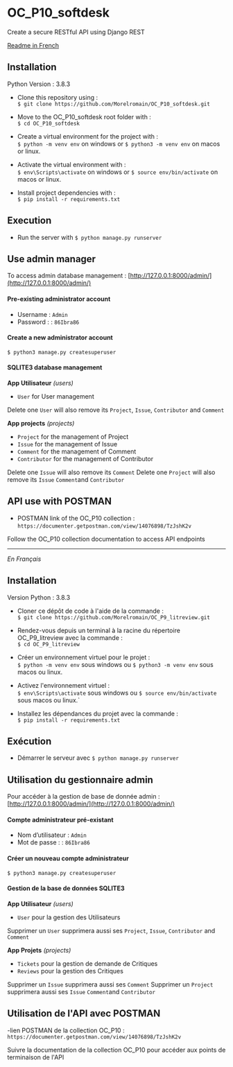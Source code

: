 # OC_P10_softdesk
Create a secure RESTful API using Django REST

[Readme in French](#français)  

## Installation

Python Version : 3.8.3  

- Clone this repository using :  
`$ git clone https://github.com/Morelromain/OC_P10_softdesk.git`

- Move to the OC_P10_softdesk root folder with :  
`$ cd OC_P10_softdesk`

- Create a virtual environment for the project with :  
`$ python -m venv env` on windows or `$ python3 -m venv env` on macos or linux.

- Activate the virtual environment with :  
`$ env\Scripts\activate` on windows or `$ source env/bin/activate` on macos or linux.

- Install project dependencies with :  
`$ pip install -r requirements.txt`

## Execution

- Run the server with `$ python manage.py runserver`

## Use admin manager 

To access admin database management : [http://127.0.0.1:8000/admin/](http://127.0.0.1:8000/admin/)

#### Pre-existing administrator account

- Username : `Admin`
- Password : : `86Ibra86`

#### Create a new administrator account

`$ python3 manage.py createsuperuser`

#### SQLITE3 database management

__App Utilisateur__ *(users)*  

- `User` for User management

Delete one `User` will also remove its `Project`, `Issue`, `Contributor` and `Comment`

__App projects__ *(projects)*  

- `Project` for the management of Project
- `Issue` for the management of Issue
- `Comment` for the management of Comment
- `Contributor` for the management of Contributor

Delete one `Issue` will also remove its `Comment`
Delete one `Project` will also remove its `Issue` `Comment`and `Contributor`

## API use with POSTMAN

- POSTMAN link of the OC_P10 collection :
`https://documenter.getpostman.com/view/14076898/TzJshK2v`

Follow the OC_P10 collection documentation to access API endpoints

---

<a name="français"></a>*En Français*

## Installation

Version Python : 3.8.3  

- Cloner ce dépôt de code à l'aide de la commande :  
`$ git clone https://github.com/Morelromain/OC_P9_litreview.git`

- Rendez-vous depuis un terminal à la racine du répertoire OC_P9_litreview avec la commande :  
`$ cd OC_P9_litreview`

- Créer un environnement virtuel pour le projet :  
`$ python -m venv env` sous windows ou `$ python3 -m venv env` sous macos ou linux.

- Activez l'environnement virtuel :  
`$ env\Scripts\activate` sous windows ou `$ source env/bin/activate` sous macos ou linux.`

- Installez les dépendances du projet avec la commande :  
`$ pip install -r requirements.txt`

## Exécution

- Démarrer le serveur avec `$ python manage.py runserver`

## Utilisation du gestionnaire admin

Pour accéder à la gestion de base de donnée admin : [http://127.0.0.1:8000/admin/](http://127.0.0.1:8000/admin/)

#### Compte administrateur pré-existant

- Nom d’utilisateur : `Admin`
- Mot de passe : : `86Ibra86`

#### Créer un nouveau compte administrateur

`$ python3 manage.py createsuperuser`

#### Gestion de la base de données SQLITE3

__App Utilisateur__ *(users)*

- `User` pour la gestion des Utilisateurs

Supprimer un `User` supprimera aussi ses `Project`, `Issue`, `Contributor` and `Comment`

__App Projets__ *(projects)*  

- `Tickets` pour la gestion de demande de Critiques
- `Reviews` pour la gestion des Critiques

Supprimer un `Issue` supprimera aussi ses `Comment`
Supprimer un `Project` supprimera aussi ses `Issue` `Comment`and `Contributor`

## Utilisation de l'API avec POSTMAN

-lien POSTMAN de la collection OC_P10 :
`https://documenter.getpostman.com/view/14076898/TzJshK2v`

Suivre la documentation de la collection OC_P10 pour accéder aux points de terminaison de l'API
